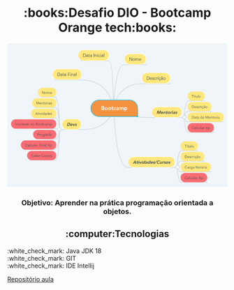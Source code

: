 <h1 align="center">
    :books:Desafio DIO - Bootcamp Orange tech:books:
</h1>

![diagram](assets/diagram.png)

<h3 align="center"> 
    Objetivo: Aprender na prática programação orientada a objetos.
</h3>

<h2 align="center">
    :computer:Tecnologias
</h2>
<p>
    :white_check_mark: Java JDK 18 <br>
    :white_check_mark: GIT <br>
    :white_check_mark: IDE Intellij
</p>
<a href="https://github.com/cami-la/desafio-poo-dio">Repositório aula</a>